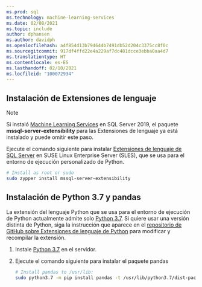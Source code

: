 ```yaml
---
ms.prod: sql
ms.technology: machine-learning-services
ms.date: 02/08/2021
ms.topic: include
author: dphansen
ms.author: davidph
ms.openlocfilehash: a4f854d13b794644b7491db52d204c3375cc8f0c
ms.sourcegitcommit: 917df4ffd22e4a229af7dc481dcce3ebba0aa4d7
ms.translationtype: HT
ms.contentlocale: es-ES
ms.lasthandoff: 02/10/2021
ms.locfileid: "100072934"
---
```

## <a name="install-language-extensions"></a>Instalación de Extensiones de lenguaje

> [!NOTE]
> Si instaló [Machine Learning Services](../../sql-server-machine-learning-services.md) en SQL Server 2019, el paquete **mssql-server-extensibility** para las Extensiones de lenguaje ya está instalado y puede omitir este paso.

Ejecute el comando siguiente para instalar [Extensiones de lenguaje de SQL Server](../../../language-extensions/language-extensions-overview.md) en SUSE Linux Enterprise Server (SLES), que se usa para el entorno de ejecución personalizado de Python.

```bash
# Install as root or sudo
sudo zypper install mssql-server-extensibility
```

## <a name="install-python-37-and-pandas"></a>Instalación de Python 3.7 y pandas

La extensión del lenguaje Python que se usa para el entorno de ejecución de Python actualmente admite solo [Python 3.7](https://www.python.org/). Si quiere usar una versión distinta de Python, siga la instrucción que aparece en el [repositorio de GitHub sobre Extensiones de lenguaje de Python](https://github.com/microsoft/sql-server-language-extensions/tree/master/language-extensions/python) para modificar y recompilar la extensión.

1. Instale [Python 3.7](https://www.python.org/) en el servidor.

1. Ejecute el comando siguiente para instalar el paquete pandas

    ```bash
    # Install pandas to /usr/lib:
    sudo python3.7 -m pip install pandas -t /usr/lib/python3.7/dist-packages
    ```
